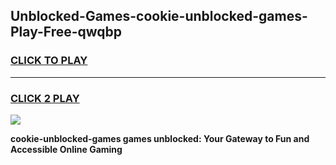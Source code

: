 
## Unblocked-Games-cookie-unblocked-games-Play-Free-qwqbp
<h3>
<a href="https://premium76.site?title=cookie-unblocked-games&ref=17A">CLICK TO PLAY</a></h3>
<hr>

<h3>
<a href="https://premium76.site?title=cookie-unblocked-games&ref=17A">CLICK 2 PLAY</a>
  
</h3>

<a href="https://premium76.site?title=cookie-unblocked-games&ref=17A"><img src="https://clearcache.store/games.png"></a>


**cookie-unblocked-games games unblocked: Your Gateway to Fun and Accessible Online Gaming**
